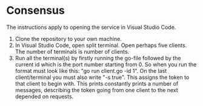 # Consensus
The instructions apply to opening the service in Visual Studio Code.
1. Clone the repository to your own machine.
2. In Visual Studio Code, open split terminal. Open perhaps five clients. The number of terminals is number of clients.
3. Run all the terminal(s) by firstly running the go-file followed by the current id which is the port number starting from 0. So when you run the format must look like this: "go run client.go -id 1". On the last client/terminal you must also write "-s true". This assigns the token to that client to begin with.
This prints constantly prints a number of messages, describing the token going from one client to the next depended on requests.
